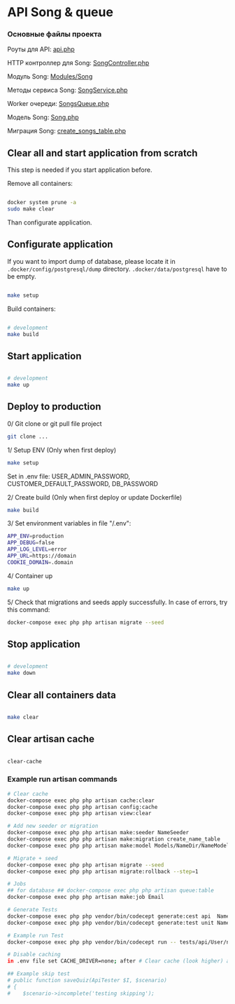 # API Song & queue

### Основные файлы проекта

Роуты для API:
<a href="https://github.com/igshein/rest-api-laravel/blob/master/app/routes/api.php">api.php</a>

HTTP контроллер для Song:
<a href="https://github.com/igshein/rest-api-laravel/blob/master/app/app/Http/Controllers/Song/SongController.php">SongController.php</a>

Модуль Song:
<a href="https://github.com/igshein/rest-api-laravel/tree/master/app/app/Modules/Song">Modules/Song</a>

Методы сервиса Song:
<a href="https://github.com/igshein/rest-api-laravel/blob/master/app/app/Modules/Song/Services/SongService.php">SongService.php</a>

Worker очереди:
<a href="https://github.com/igshein/rest-api-laravel/blob/master/app/app/Jobs/SongsQueue.php">SongsQueue.php</a>

Модель Song:
<a href="https://github.com/igshein/rest-api-laravel/blob/master/app/app/Modules/Song/Models/Song.php">Song.php</a>

Миграция Song:
<a href="https://github.com/igshein/rest-api-laravel/blob/master/app/database/migrations/2020_06_20_135014_create_songs_table.php">create_songs_table.php</a>

## Clear all and start application from scratch

This step is needed if you start application before.

Remove all containers:
```bash

docker system prune -a
sudo make clear

```

Than configurate application.

## Configurate application
If you want to import dump of database, please locate it in `.docker/config/postgresql/dump` directory. `.docker/data/postgresql` have to be empty.

```bash

make setup

```

Build containers:

```bash

# development
make build

```

## Start application
```bash

# development
make up

```

## Deploy to production
0/ Git clone or git pull file project
```bash
git clone ...
```

1/ Setup ENV (Only when first deploy)
```bash
make setup
```
Set in .env file: USER_ADMIN_PASSWORD, CUSTOMER_DEFAULT_PASSWORD, DB_PASSWORD

2/ Create build (Only when first deploy or update Dockerfile)
```bash
make build
```

3/ Set environment variables in file "/.env":
```bash
APP_ENV=production
APP_DEBUG=false
APP_LOG_LEVEL=error
APP_URL=https://domain
COOKIE_DOMAIN=.domain
```

4/ Container up
```bash
make up
```

5/ Check that migrations and seeds apply successfully.
In case of errors, try this command:
```bash
docker-compose exec php php artisan migrate --seed
```

## Stop application
```bash

# development
make down

```

## Clear all containers data
```bash

make clear

```

## Clear artisan cache

```bash

clear-cache

```


### Example run artisan commands
```bash
# Clear cache
docker-compose exec php php artisan cache:clear
docker-compose exec php php artisan config:cache
docker-compose exec php php artisan view:clear

# Add new seeder or migration
docker-compose exec php php artisan make:seeder NameSeeder
docker-compose exec php php artisan make:migration create_name_table
docker-compose exec php php artisan make:model Models/NameDir/NameModel

# Migrate + seed
docker-compose exec php php artisan migrate --seed
docker-compose exec php php artisan migrate:rollback --step=1

# Jobs
## for database ## docker-compose exec php php artisan queue:table
docker-compose exec php php artisan make:job Email

# Generate Tests
docker-compose exec php php vendor/bin/codecept generate:cest api  NameDirectory/NameTestCets
docker-compose exec php php vendor/bin/codecept generate:test unit NameDirectory/NameTestTest

# Example run Test
docker-compose exec php php vendor/bin/codecept run -- tests/api/User/nameCest.php

# Disable caching
in .env file set CACHE_DRIVER=none; after # Clear cache (look higher) and make down/up containers.

## Example skip test
# public function saveQuiz(ApiTester $I, $scenario)
# {
#    $scenario->incomplete('testing skipping');
```